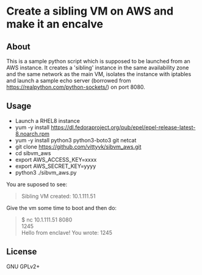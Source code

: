 # Create a sibling VM on AWS and make it an encalve

## About

This is a sample python script which is supposed to be launched from an AWS
instance. It creates a 'sibling' instance in the same availability zone and
the same network as the main VM, isolates the instance with iptables and launch
a sample echo server (borrowed from https://realpython.com/python-sockets/) on
port 8080.

## Usage

- Launch a RHEL8 instance
- yum -y install https://dl.fedoraproject.org/pub/epel/epel-release-latest-8.noarch.rpm
- yum -y install python3 python3-boto3 git netcat
- git clone https://github.com/vittyvk/sibvm_aws.git
- cd sibvm_aws
- export AWS_ACCESS_KEY=xxxx
- export AWS_SECRET_KEY=yyyy
- python3 ./sibvm_aws.py

You are suposed to see:

>
> Sibling VM created: 10.1.111.51
>

Give the vm some time to boot and then do:

> $ nc 10.1.111.51 8080  
> 1245  
> Hello from enclave! You wrote: 1245  

## License

GNU GPLv2+
